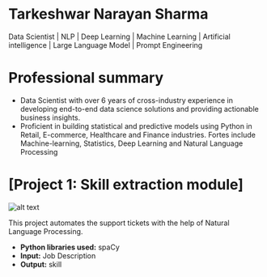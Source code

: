 
# Tarkeshwar Narayan Sharma
Data Scientist | NLP | Deep Learning | Machine Learning | Artificial intelligence | Large Language Model | Prompt Engineering

# Professional summary
* Data Scientist with over 6 years of cross-industry experience in developing end-to-end data science solutions and providing actionable business insights.
* Proficient in building statistical and predictive models using Python in Retail, E-commerce, Healthcare and Finance industries. Fortes include Machine-learning, Statistics, Deep Learning and Natural Language Processing

# [Project 1: Skill extraction module]
![alt text](Job_Skill_Extractor.png)

This project automates the support tickets with the help of Natural Language Processing.
* **Python libraries used:** spaCy
* **Input:** Job Description
* **Output:** skill
